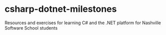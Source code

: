 # csharp-dotnet-milestones
Resources and exercises for learning C# and the .NET platform for Nashville Software School students
